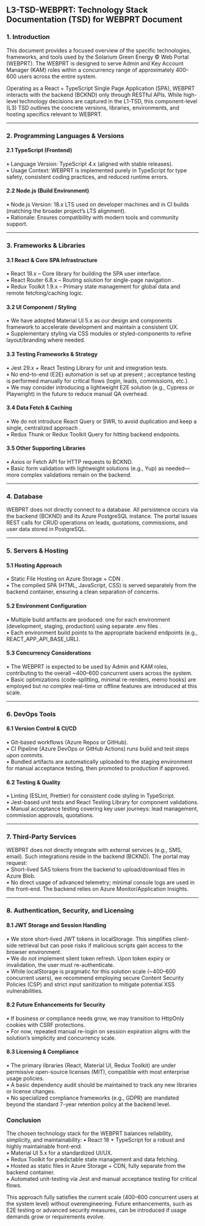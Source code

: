 ## L3-TSD-WEBPRT: Technology Stack Documentation (TSD) for WEBPRT Document

### 1. Introduction
This document provides a focused overview of the specific technologies, frameworks, and tools used by the Solarium Green Energy © Web Portal (WEBPRT). The WEBPRT is designed to serve Admin and Key Account Manager (KAM) roles within a concurrency range of approximately 400–600 users across the entire system.

Operating as a React + TypeScript Single Page Application (SPA), WEBPRT interacts with the backend (BCKND) only through RESTful APIs. While high-level technology decisions are captured in the L1-TSD, this component-level (L3) TSD outlines the concrete versions, libraries, environments, and hosting specifics relevant to WEBPRT.

---

### 2. Programming Languages & Versions

#### 2.1 TypeScript (Frontend)
• Language Version: TypeScript 4.x (aligned with stable releases).  
• Usage Context: WEBPRT is implemented purely in TypeScript for type safety, consistent coding practices, and reduced runtime errors.

#### 2.2 Node.js (Build Environment)
• Node.js Version: 18.x LTS used on developer machines and in CI builds (matching the broader project’s LTS alignment).  
• Rationale: Ensures compatibility with modern tools and community support.

---

### 3. Frameworks & Libraries

#### 3.1 React & Core SPA Infrastructure
• React 18.x – Core library for building the SPA user interface.  
• React Router 6.8.x – Routing solution for single-page navigation .  
• Redux Toolkit 1.9.x – Primary state management for global data and remote fetching/caching logic.

#### 3.2 UI Component / Styling
• We have adopted Material UI 5.x  as our design and components framework to accelerate development and maintain a consistent UX.  
• Supplementary styling via CSS modules or styled-components to refine layout/branding where needed.

#### 3.3 Testing Frameworks & Strategy
• Jest 29.x + React Testing Library for unit and integration tests.  
• No end-to-end (E2E) automation is set up at present ; acceptance testing is performed manually for critical flows (login, leads, commissions, etc.).  
• We may consider introducing a lightweight E2E solution (e.g., Cypress or Playwright) in the future to reduce manual QA overhead.

#### 3.4 Data Fetch & Caching
• We do not introduce React Query or SWR, to avoid duplication and keep a single, centralized approach .  
• Redux Thunk or Redux Toolkit Query for hitting backend endpoints.  

#### 3.5 Other Supporting Libraries
• Axios or Fetch API for HTTP requests to BCKND.  
• Basic form validation with lightweight solutions (e.g., Yup) as needed—more complex validations remain on the backend.

---

### 4. Database
WEBPRT does not directly connect to a database. All persistence occurs via the backend (BCKND) and its Azure PostgreSQL instance. The portal issues REST calls for CRUD operations on leads, quotations, commissions, and user data stored in PostgreSQL.

---

### 5. Servers & Hosting

#### 5.1 Hosting Approach
• Static File Hosting on Azure Storage + CDN .  
• The compiled SPA (HTML, JavaScript, CSS) is served separately from the backend container, ensuring a clean separation of concerns.

#### 5.2 Environment Configuration
• Multiple build artifacts are produced: one for each environment (development, staging, production) using separate .env files .  
• Each environment build points to the appropriate backend endpoints (e.g., REACT_APP_API_BASE_URL).

#### 5.3 Concurrency Considerations
• The WEBPRT is expected to be used by Admin and KAM roles, contributing to the overall ~400–600 concurrent users across the system.  
• Basic optimizations (code-splitting, minimal re-renders, memo hooks) are employed but no complex real-time or offline features are introduced at this scale.

---

### 6. DevOps Tools

#### 6.1 Version Control & CI/CD
• Git-based workflows (Azure Repos or GitHub).  
• CI Pipeline (Azure DevOps or GitHub Actions) runs build and test steps upon commits.  
• Bundled artifacts are automatically uploaded to the staging environment for manual acceptance testing, then promoted to production if approved.

#### 6.2 Testing & Quality
• Linting (ESLint, Prettier) for consistent code styling in TypeScript.  
• Jest-based unit tests and React Testing Library for component validations.  
• Manual acceptance testing covering key user journeys: lead management, commission approvals, quotations.

---

### 7. Third-Party Services
WEBPRT does not directly integrate with external services (e.g., SMS, email). Such integrations reside in the backend (BCKND). The portal may request:  
• Short-lived SAS tokens from the backend to upload/download files in Azure Blob.  
• No direct usage of advanced telemetry; minimal console logs are used in the front-end. The backend relies on Azure Monitor/Application Insights.

---


### 8. Authentication, Security, and Licensing

#### 8.1 JWT Storage and Session Handling
• We store short-lived JWT tokens in localStorage. This simplifies client-side retrieval but can pose risks if malicious scripts gain access to the browser environment.  
• We do not implement silent token refresh. Upon token expiry or invalidation, the user must re-authenticate.  
• While localStorage is pragmatic for this solution scale (~400–600 concurrent users), we recommend employing secure Content Security Policies (CSP) and strict input sanitization to mitigate potential XSS vulnerabilities.

#### 8.2 Future Enhancements for Security
• If business or compliance needs grow, we may transition to HttpOnly cookies with CSRF protections.  
• For now, repeated manual re-login on session expiration aligns with the solution’s simplicity and concurrency scale.

#### 8.3 Licensing & Compliance
• The primary libraries (React, Material UI, Redux Toolkit) are under permissive open-source licenses (MIT), compatible with most enterprise usage policies.  
• A basic dependency audit should be maintained to track any new libraries or license changes.  
• No specialized compliance frameworks (e.g., GDPR) are mandated beyond the standard 7-year retention policy at the backend level.



### Conclusion
The chosen technology stack for the WEBPRT balances reliability, simplicity, and maintainability:
• React 18 + TypeScript for a robust and highly maintainable front-end.  
• Material UI 5.x for a standardized UI/UX.  
• Redux Toolkit for predictable state management and data fetching.  
• Hosted as static files in Azure Storage + CDN, fully separate from the backend container.  
• Automated unit-testing via Jest and manual acceptance testing for critical flows.

This approach fully satisfies the current scale (400–600 concurrent users at the system level) without overengineering. Future enhancements, such as E2E testing or advanced security measures, can be introduced if usage demands grow or requirements evolve.
